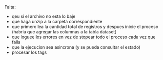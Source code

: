 Falta:
- qeu si el archivo no esta lo baje
- que haga unzip a la carpeta correspondiente
- que primero lea la cantidad total de registros y despues inicie el proceso
(habria que agregar las columnas a la tabla dataset)
- que loguee los errores en vez de stopear todo el proceso cada vez que falla
- que la ejecucion sea asincrona (y se pueda consultar el estado)
- procesar los tags
